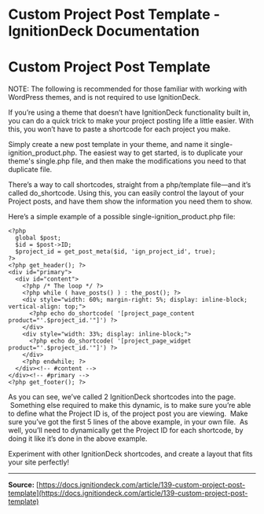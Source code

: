 # Custom Project Post Template - IgnitionDeck Documentation

# Custom Project Post Template

[](javascript:window.print())
NOTE: The following is recommended for those familiar with working with WordPress themes, and is not required to use IgnitionDeck.

If you’re using a theme that doesn’t have IgnitionDeck functionality built in, you can do a quick trick to make your project posting life a little easier. With this, you won’t have to paste a shortcode for each project you make.

Simply create a new post template in your theme, and name it single-ignition_product.php. The easiest way to get started, is to duplicate your theme's single.php file, and then make the modifications you need to that duplicate file.

There’s a way to call shortcodes, straight from a php/template file—and it’s called do_shortcode. Using this, you can easily control the layout of your Project posts, and have them show the information you need them to show.

Here’s a simple example of a possible single-ignition_product.php file:

```
<?php
  global $post;
  $id = $post->ID;
  $project_id = get_post_meta($id, 'ign_project_id', true);
?>
<?php get_header(); ?>
<div id="primary">
  <div id="content">
    <?php /* The loop */ ?>
    <?php while ( have_posts() ) : the_post(); ?>
    <div style="width: 60%; margin-right: 5%; display: inline-block; vertical-align: top;">
      <?php echo do_shortcode( '[project_page_content product="'.$project_id.'"]') ?>
    </div>
    <div style="width: 33%; display: inline-block;">
      <?php echo do_shortcode( '[project_page_widget product="'.$project_id.'"]') ?>
    </div>
    <?php endwhile; ?>
  </div><!-- #content -->
</div><!-- #primary -->
<?php get_footer(); ?>
```

As you can see, we’ve called 2 IgnitionDeck shortcodes into the page.  Something else required to make this dynamic, is to make sure you’re able to define what the Project ID is, of the project post you are viewing.  Make sure you’ve got the first 5 lines of the above example, in your own file.  As well, you’ll need to dynamically get the Project ID for each shortcode, by doing it like it’s done in the above example.

Experiment with other IgnitionDeck shortcodes, and create a layout that fits your site perfectly!



---
**Source:** [https://docs.ignitiondeck.com/article/139-custom-project-post-template](https://docs.ignitiondeck.com/article/139-custom-project-post-template)
